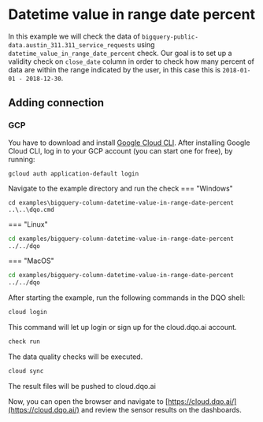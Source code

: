 # Datetime value in range date percent

In this example we will check the data of `bigquery-public-data.austin_311.311_service_requests` using `datetime_value_in_range_date_percent` check.
Our goal is to set up a validity check on `close_date` column in order to check how many percent of data are within the range 
indicated by the user, in this case this is `2018-01-01 - 2018-12-30`.

## Adding connection
### GCP
You have to download and install [Google Cloud CLI](https://cloud.google.com/sdk/docs/install).
After installing Google Cloud CLI, log in to your GCP account (you can start one for free), by running:

```commandline
gcloud auth application-default login
```

Navigate to the example directory and run the check
=== "Windows"
```commandline
cd examples\bigquery-column-datetime-value-in-range-date-percent
..\..\dqo.cmd
```

=== "Linux"
```bash
cd examples/bigquery-column-datetime-value-in-range-date-percent
../../dqo
```

=== "MacOS"
```bash
cd examples/bigquery-column-datetime-value-in-range-date-percent
../../dqo
```

After starting the example, run the following commands in the DQO shell:
```bash
cloud login
```
This command will let up login or sign up for the cloud.dqo.ai account.

```bash
check run
```
The data quality checks will be executed.
```bash
cloud sync
```

The result files will be pushed to cloud.dqo.ai

Now, you can open the browser and navigate to [https://cloud.dqo.ai/](https://cloud.dqo.ai/)
and review the sensor results on the dashboards.